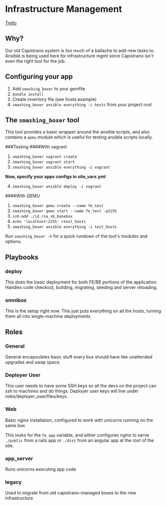 # Infrastructure Management

[Trello](https://trello.com/b/4sOCutfn/smashingboxer)

## Why?

Our old Capistrano system is too much of a ballache to add new tasks to.  Ansible is being used here for infrastructure mgmt since Capistrano isn't even the right tool for the job.

## Configuring your app

1. Add `smashing_boxer` to your gemfile
2. `bundle install`
3. Create inventory file (see hosts.example)
4. `smashing_boxer ansible everything -i hosts` from your project root

## The `smashing_boxer` tool

This tool provides a basic wrapper around the ansible scripts, and also contains a `qemu` module which is useful for testing ansible scripts locally.

###Testing
####With vagrant

1. `smashing_boxer vagrant create`
2. `smashing_boxer vagrant start`
3. `smashing_boxer ansible everything -i vagrant`

**Now, specify your apps configs in site_vars.yml**

4. `smashing_boxer ansible deploy -i vagrant`

####With QEMU

1. `smashing_boxer qemu create --name fe_test`
2. `smashing_boxer qemu start --name fe_test -p2255`
3. `ssh-add ./id_rsa_sb_basebox`
4. `echo 'localhost:2255' >test_hosts`
5. `smashing_boxer ansible everything -i test_hosts`
 
Run `smashing_boxer -h` for a quick rundown of the tool's modules and options.

## Playbooks

### deploy

This does the basic deployment for both FE/BE portions of the application.  Handles code checkout, building, migrating, seeding and server reloading.

### omnibox

This is the setup right now.  This just puts everything on all the hosts, turning them all into single-machine deployments

## Roles

### General

General encapsulates basic stuff every box should have like unattended upgrades and swap space.

### Deployer User

This user needs to have some SSH keys so all the devs on the project can ssh to machines and do things.  Deployer user keys will live under roles/deployer\_user/files/keys.

### Web

Basic nginx installation, configured to work with unicorns running on the same box

This looks for the `fe_app` variable, and either configures nginx to serve `./public` from a rails app or `./dist` from an angular app at the root of the site.

### app\_server

Runs unicorns executing app code

### legacy

Used to migrate from old capistrano-managed boxes to the new infrastructure
